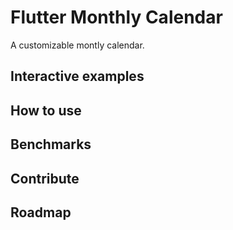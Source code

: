 # Flutter Monthly Calendar

A customizable montly calendar.

## Interactive examples


## How to use

## Benchmarks

## Contribute

## Roadmap

